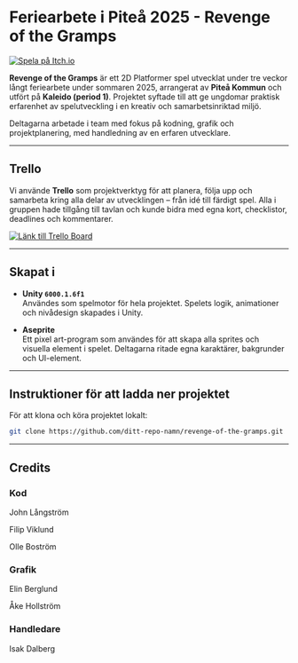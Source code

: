 # Feriearbete i Piteå 2025 - Revenge of the Gramps

[![Spela på Itch.io](https://img.shields.io/badge/Play%20on-Itch.io-FA5C5C?logo=itch-io&logoColor=white&style=for-the-badge)](https://spelutvecklingpiteo.itch.io/revenge-of-the-gramps)

**Revenge of the Gramps** är ett 2D Platformer spel utvecklat under tre veckor långt feriearbete under sommaren 2025, arrangerat av **Piteå Kommun** och utfört på **Kaleido (period 1)**. Projektet syftade till att ge ungdomar praktisk erfarenhet av spelutveckling i en kreativ och samarbetsinriktad miljö.

Deltagarna arbetade i team med fokus på kodning, grafik och projektplanering, med handledning av en erfaren utvecklare.

---

## Trello

Vi använde **Trello** som projektverktyg för att planera, följa upp och samarbeta kring alla delar av utvecklingen – från idé till färdigt spel. Alla i gruppen hade tillgång till tavlan och kunde bidra med egna kort, checklistor, deadlines och kommentarer.

[![Länk till Trello Board](https://img.shields.io/badge/View%20on-Trello-0079BF?logo=trello&logoColor=white&style=for-the-badge)](https://trello.com/invite/b/6846c10f16d349a4e499a53e/ATTI1b0aec871426728337565c61dfb331feC9C8F302/revenge-of-the-gramps)

---

## Skapat i

- **Unity `6000.1.6f1`**  
  Användes som spelmotor för hela projektet. Spelets logik, animationer och nivådesign skapades i Unity.

- **Aseprite**  
  Ett pixel art-program som användes för att skapa alla sprites och visuella element i spelet. Deltagarna ritade egna karaktärer, bakgrunder och UI-element.

---

## Instruktioner för att ladda ner projektet

För att klona och köra projektet lokalt:

```bash
git clone https://github.com/ditt-repo-namn/revenge-of-the-gramps.git
```

---

## Credits
### Kod
John Långström

Filip Viklund

Olle Boström

### Grafik
Elin Berglund

Åke Hollström

### Handledare
Isak Dalberg
